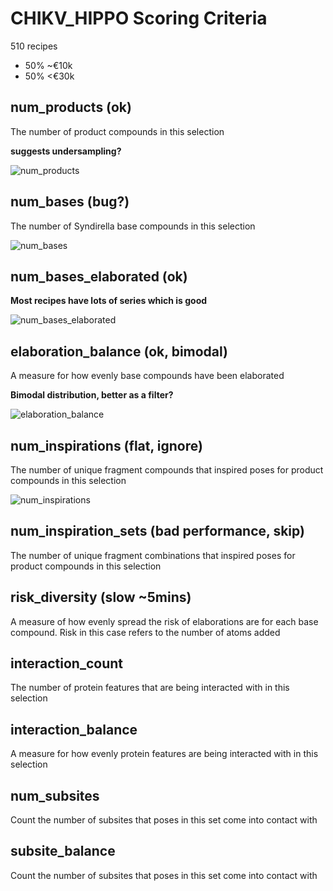# CHIKV_HIPPO Scoring Criteria

510 recipes

- 50% ~€10k
- 50% <€30k

## num_products (ok)

The number of product compounds in this selection

**suggests undersampling?**

![num_products](https://github.com/user-attachments/assets/a655bdbd-6ae2-4c51-8b08-d947bbf3a5a7)

## num_bases (bug?)

The number of Syndirella base compounds in this selection

![num_bases](https://github.com/user-attachments/assets/3c01c403-eff4-4145-b590-711323ba6ecf)

## num_bases_elaborated (ok)

**Most recipes have lots of series which is good**

![num_bases_elaborated](https://github.com/user-attachments/assets/6a5c03cd-26ec-401b-849f-b6723bd26b36)

## elaboration_balance (ok, bimodal)

A measure for how evenly base compounds have been elaborated

**Bimodal distribution, better as a filter?**

![elaboration_balance](https://github.com/user-attachments/assets/652992d7-ed44-4123-a3c6-6eb6cb4f34fd)

## num_inspirations (flat, ignore)

The number of unique fragment compounds that inspired poses for product compounds in this selection

![num_inspirations](https://github.com/user-attachments/assets/561ffe6e-df20-4124-9b31-e068c66ace69)

## num_inspiration_sets (bad performance, skip)

The number of unique fragment combinations that inspired poses for product compounds in this selection

## risk_diversity (slow ~5mins)

A measure of how evenly spread the risk of elaborations are for each base compound. Risk in this case refers to the number of atoms added

## interaction_count

The number of protein features that are being interacted with in this selection

## interaction_balance

A measure for how evenly protein features are being interacted with in this selection

## num_subsites

Count the number of subsites that poses in this set come into contact with

## subsite_balance

Count the number of subsites that poses in this set come into contact with
